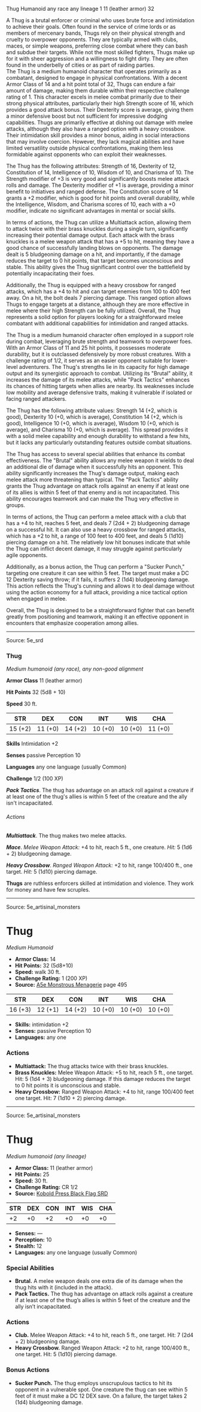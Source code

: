 <MonsterName/>Thug</MonsterName>
<CreatureType/>Humanoid</CreatureType>
<Subtype/>any race</Subtype>
<Subtype/>any lineage</Subtype>
<CR/>1</CR>
<AC/>11 (leather armor)</AC>
<HP/>32</HP>
<summary>A Thug is a brutal enforcer or criminal who uses brute force and intimidation to achieve their goals. Often found in the service of crime lords or as members of mercenary bands, Thugs rely on their physical strength and cruelty to overpower opponents. They are typically armed with clubs, maces, or simple weapons, preferring close combat where they can bash and subdue their targets. While not the most skilled fighters, Thugs make up for it with sheer aggression and a willingness to fight dirty. They are often found in the underbelly of cities or as part of raiding parties.</summary>

<summary>The Thug is a medium humanoid character that operates primarily as a combatant, designed to engage in physical confrontations. With a decent Armor Class of 14 and a hit point total of 32, Thugs can endure a fair amount of damage, making them durable within their respective challenge rating of 1. This character excels in melee combat primarily due to their strong physical attributes, particularly their high Strength score of 16, which provides a good attack bonus. Their Dexterity score is average, giving them a minor defensive boost but not sufficient for impressive dodging capabilities. Thugs are primarily effective at dishing out damage with melee attacks, although they also have a ranged option with a heavy crossbow. Their intimidation skill provides a minor bonus, aiding in social interactions that may involve coercion. However, they lack magical abilities and have limited versatility outside physical confrontations, making them less formidable against opponents who can exploit their weaknesses. </summary>

<detail>

The Thug has the following attributes: Strength of 16, Dexterity of 12, Constitution of 14, Intelligence of 10, Wisdom of 10, and Charisma of 10. The Strength modifier of +3 is very good and significantly boosts melee attack rolls and damage. The Dexterity modifier of +1 is average, providing a minor benefit to initiatives and ranged defense. The Constitution score of 14 grants a +2 modifier, which is good for hit points and overall durability, while the Intelligence, Wisdom, and Charisma scores of 10, each with a +0 modifier, indicate no significant advantages in mental or social skills.

In terms of actions, the Thug can utilize a Multiattack action, allowing them to attack twice with their brass knuckles during a single turn, significantly increasing their potential damage output. Each attack with the brass knuckles is a melee weapon attack that has a +5 to hit, meaning they have a good chance of successfully landing blows on opponents. The damage dealt is 5 bludgeoning damage on a hit, and importantly, if the damage reduces the target to 0 hit points, that target becomes unconscious and stable. This ability gives the Thug significant control over the battlefield by potentially incapacitating their foes.

Additionally, the Thug is equipped with a heavy crossbow for ranged attacks, which has a +4 to hit and can target enemies from 100 to 400 feet away. On a hit, the bolt deals 7 piercing damage. This ranged option allows Thugs to engage targets at a distance, although they are more effective in melee where their high Strength can be fully utilized. Overall, the Thug represents a solid option for players looking for a straightforward melee combatant with additional capabilities for intimidation and ranged attacks.

The Thug is a medium humanoid character often employed in a support role during combat, leveraging brute strength and teamwork to overpower foes. With an Armor Class of 11 and 25 hit points, it possesses moderate durability, but it is outclassed defensively by more robust creatures. With a challenge rating of 1/2, it serves as an easier opponent suitable for lower-level adventurers. The Thug's strengths lie in its capacity for high damage output and its synergistic approach to combat. Utilizing its "Brutal" ability, it increases the damage of its melee attacks, while "Pack Tactics" enhances its chances of hitting targets when allies are nearby. Its weaknesses include low mobility and average defensive traits, making it vulnerable if isolated or facing ranged attackers.

The Thug has the following attribute values: Strength 14 (+2, which is good), Dexterity 10 (+0, which is average), Constitution 14 (+2, which is good), Intelligence 10 (+0, which is average), Wisdom 10 (+0, which is average), and Charisma 10 (+0, which is average). This spread provides it with a solid melee capability and enough durability to withstand a few hits, but it lacks any particularly outstanding features outside combat situations.

The Thug has access to several special abilities that enhance its combat effectiveness. The "Brutal" ability allows any melee weapon it wields to deal an additional die of damage when it successfully hits an opponent. This ability significantly increases the Thug's damage output, making each melee attack more threatening than typical. The "Pack Tactics" ability grants the Thug advantage on attack rolls against an enemy if at least one of its allies is within 5 feet of that enemy and is not incapacitated. This ability encourages teamwork and can make the Thug very effective in groups.

In terms of actions, the Thug can perform a melee attack with a club that has a +4 to hit, reaches 5 feet, and deals 7 (2d4 + 2) bludgeoning damage on a successful hit. It can also use a heavy crossbow for ranged attacks, which has a +2 to hit, a range of 100 feet to 400 feet, and deals 5 (1d10) piercing damage on a hit. The relatively low hit bonuses indicate that while the Thug can inflict decent damage, it may struggle against particularly agile opponents.

Additionally, as a bonus action, the Thug can perform a "Sucker Punch," targeting one creature it can see within 5 feet. The target must make a DC 12 Dexterity saving throw; if it fails, it suffers 2 (1d4) bludgeoning damage. This action reflects the Thug's cunning and allows it to deal damage without using the action economy for a full attack, providing a nice tactical option when engaged in melee.

Overall, the Thug is designed to be a straightforward fighter that can benefit greatly from positioning and teamwork, making it an effective opponent in encounters that emphasize cooperation among allies.</detail>



---

Source: 5e_srd

### Thug

*Medium humanoid (any race), any non-good alignment*

**Armor Class** 11 (leather armor)

**Hit Points** 32 (5d8 + 10)

**Speed** 30 ft.

| STR     | DEX     | CON     | INT     | WIS     | CHA     |
|---------|---------|---------|---------|---------|---------|
| 15 (+2) | 11 (+0) | 14 (+2) | 10 (+0) | 10 (+0) | 11 (+0) |

**Skills** Intimidation +2

**Senses** passive Perception 10

**Languages** any one language (usually Common)

**Challenge** 1/2 (100 XP)

***Pack Tactics***. The thug has advantage on an attack roll against a creature if at least one of the thug's allies is within 5 feet of the creature and the ally isn't incapacitated.

###### Actions

***Multiattack***. The thug makes two melee attacks.

***Mace***. *Melee Weapon Attack:* +4 to hit, reach 5 ft., one creature. *Hit:* 5 (1d6 + 2) bludgeoning damage.

***Heavy Crossbow***. *Ranged Weapon Attack:* +2 to hit, range 100/400 ft., one target. *Hit:* 5 (1d10) piercing damage.

**Thugs** are ruthless enforcers skilled at intimidation and violence. They work for money and have few scruples.



---

Source: 5e_artisinal_monsters

# Thug

*Medium* *Humanoid*

- **Armor Class:** 14
- **Hit Points:** 32 (5d8+10)
- **Speed:** walk 30 ft.
- **Challenge Rating:** 1 (200 XP)
- **Source:** [A5e Monstrous Menagerie](https://enpublishingrpg.com/products/level-up-monstrous-menagerie-a5e) page 495

| STR | DEX | CON | INT | WIS | CHA |
| --- | --- | --- | --- | --- | --- |
| 16 (+3) | 12 (+1) | 14 (+2) | 10 (+0) | 10 (+0) | 10 (+0) |

- **Skills:** intimidation +2
- **Senses:** passive Perception 10
- **Languages:** any one

### Actions

- **Multiattack:** The thug attacks twice with their brass knuckles.
- **Brass Knuckles:** Melee Weapon Attack: +5 to hit, reach 5 ft., one target. Hit: 5 (1d4 + 3) bludgeoning damage. If this damage reduces the target to 0 hit points  it is unconscious and stable.
- **Heavy Crossbow:** Ranged Weapon Attack: +4 to hit, range 100/400 feet  one target. Hit: 7 (1d10 + 2) piercing damage.






---

Source: 5e_artisinal_monsters

# Thug

*Medium humanoid (any lineage)*

- **Armor Class:** 11 (leather armor)
- **Hit Points:** 25
- **Speed:** 30 ft.
- **Challenge Rating:** CR 1/2
- **Source:** [Kobold Press Black Flag SRD](https://koboldpress.com/black-flag-roleplaying/)

| STR | DEX | CON | INT | WIS | CHA |
| --- | --- | --- | --- | --- | --- |
| +2 | +0 | +2 | +0 | +0 | +0 |

- **Senses:** —
- **Perception:** 10
- **Stealth:** 12
- **Languages:** any one language (usually Common)

### Special Abilities

- **Brutal.** A melee weapon deals one extra die of its damage when the thug hits with it (included in the attack).
- **Pack Tactics.** The thug has advantage on attack rolls against a creature if at least one of the thug’s allies is within 5 feet of the creature and the ally isn’t incapacitated.

### Actions

- **Club.** Melee Weapon Attack: +4 to hit, reach 5 ft., one target. Hit: 7 (2d4 + 2) bludgeoning damage.
- **Heavy Crossbow.** Ranged Weapon Attack: +2 to hit, range 100/400 ft., one target. Hit: 5 (1d10) piercing damage.

### Bonus Actions

- **Sucker Punch.** The thug employs unscrupulous tactics to hit its opponent in a vulnerable spot. One creature the thug can see within 5 feet of it must make a DC 12 DEX save. On a failure, the target takes 2 (1d4) bludgeoning damage.



